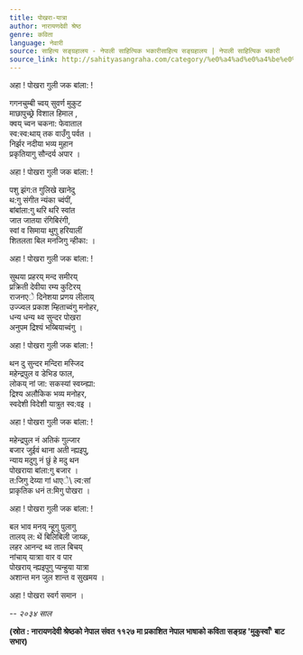 ```yaml
---
title: पोखरा-यात्रा
author: नारायणदेवी श्रेष्ठ
genre: कविता
language: नेवारी
source: साहित्य सङ्ग्रहालय - नेपाली साहित्यिक भकारीसाहित्य सङ्ग्रहालय | नेपाली साहित्यिक भकारी
source_link: http://sahityasangraha.com/category/%e0%a4%ad%e0%a4%be%e0%a4%b7%e0%a4%be-%e0%a4%ad%e0%a4%be%e0%a4%b7%e0%a5%80-%e0%a4%b8%e0%a4%be%e0%a4%b9%e0%a4%bf%e0%a4%a4%e0%a5%8d%e0%a4%af/%e0%a4%a8%e0%a5%87%e0%a4%b5%e0%a4%be%e0%a4%b0%e0%a5%80-%e0%a4%b0%e0%a4%9a%e0%a4%a8%e0%a4%be/
---
```


अहा ! पोखरा गुली जक बांला: !

गगनचुम्बी च्वय् सुवर्ण मुकुट  
माछापुच्छ्रे विशाल हिमाल ,  
क्वय् च्वन चकना: फेवाताल  
स्व:स्व:थाय् तक वाउँगु पर्वत ।  
निर्झर नदीया भव्य मुहान  
प्रकृतियागु सौन्दर्य अपार ।

अहा ! पोखरा गुली जक बांला: !

पशु झंग:त गुलिखे खानेदु  
थ:गु संगीत न्यंका च्वंपीं,  
बांबांला:गु थरि थरि स्वांत  
जात जातया रंगिबिरंगी,  
स्वां व सिमाया थुगु हरियालीं  
शितलता बिल मनजिगु न्हीका: ।

अहा ! पोखरा गुली जक बांला: !

सुथया प्रहरय् मन्द समीरय्  
प्रक्रिती देवीया रम्य कुटिरय्  
राजनएे दिनेशया प्रणय लीलाय्  
उज्ज्वल प्रकाश म्हिताच्वंगु मनोहर,  
धन्य धन्य थ्व सुन्दर पोखरा  
अनुपम द्रिश्यं भय्बियाच्वंगु ।

अहा ! पोखरा गुली जक बांला: !

थन दु सुन्दर मन्दिरा मस्जिद  
महेन्द्रपुल व डेभिड फाल,  
लोकय् नां जा: सकस्यां स्वय्न्ह्या:  
द्रिश्य अलौकिक भव्य मनोहर,  
स्वदेशी विदेशी यात्रुत स्व:वइ ।

अहा ! पोखरा गुली जक बांला: !

महेन्द्रपुल नं अतिकं गुल्जार  
बजार जुईवं थाना अती न्ह्यइपु,  
न्याय मदुगु नं छुं हे मदु थन  
पोखराया बांला:गु बजार ।  
त:जिगु देय्या गां धाएे\\ ल्व:सां  
प्राकृतिक धनं त:मिगु पोखरा ।

अहा ! पोखरा गुली जक बांला: !

बल भाव मनय् न्हूगु पुलागु  
तालय् ल: थें बिलिबिली जाय्क,  
लहर आनन्द थ्व ताल बिचय्  
नांचाय् यात्राा वार व पार  
पोखराय् न्ह्यइपुगु प्यन्हुया यात्रा  
अशान्त मन जुल शान्त व सुखमय ।

अहा ! पोखरा स्वर्ग समान ।

*-- २०३४ साल*

**(स्रोत : नारायणदेवी श्रेष्ठको नेपाल संवत ११२७ मा प्रकाशित नेपाल भाषाको कविता सङ्ग्रह 'मुकुस्वाँ' बाट सभार)**
